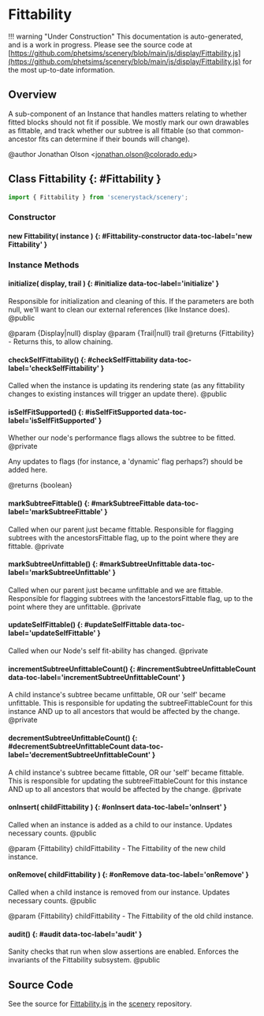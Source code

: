 # Fittability

!!! warning "Under Construction"
    This documentation is auto-generated, and is a work in progress. Please see the source code at
    [https://github.com/phetsims/scenery/blob/main/js/display/Fittability.js](https://github.com/phetsims/scenery/blob/main/js/display/Fittability.js) for the most up-to-date information.

## Overview

A sub-component of an Instance that handles matters relating to whether fitted blocks should not fit if possible.
We mostly mark our own drawables as fittable, and track whether our subtree is all fittable (so that common-ancestor
fits can determine if their bounds will change).

@author Jonathan Olson &lt;jonathan.olson@colorado.edu&gt;

## Class Fittability {: #Fittability }


```js
import { Fittability } from 'scenerystack/scenery';
```
### Constructor

#### new Fittability( instance ) {: #Fittability-constructor data-toc-label='new Fittability' }

### Instance Methods

#### initialize( display, trail ) {: #initialize data-toc-label='initialize' }

Responsible for initialization and cleaning of this. If the parameters are both null, we'll want to clean our
external references (like Instance does).
@public

@param {Display|null} display
@param {Trail|null} trail
@returns {Fittability} - Returns this, to allow chaining.

#### checkSelfFittability() {: #checkSelfFittability data-toc-label='checkSelfFittability' }

Called when the instance is updating its rendering state (as any fittability changes to existing instances will
trigger an update there).
@public

#### isSelfFitSupported() {: #isSelfFitSupported data-toc-label='isSelfFitSupported' }

Whether our node's performance flags allows the subtree to be fitted.
@private

Any updates to flags (for instance, a 'dynamic' flag perhaps?) should be added here.

@returns {boolean}

#### markSubtreeFittable() {: #markSubtreeFittable data-toc-label='markSubtreeFittable' }

Called when our parent just became fittable. Responsible for flagging subtrees with the ancestorsFittable flag,
up to the point where they are fittable.
@private

#### markSubtreeUnfittable() {: #markSubtreeUnfittable data-toc-label='markSubtreeUnfittable' }

Called when our parent just became unfittable and we are fittable. Responsible for flagging subtrees with
the !ancestorsFittable flag, up to the point where they are unfittable.
@private

#### updateSelfFittable() {: #updateSelfFittable data-toc-label='updateSelfFittable' }

Called when our Node's self fit-ability has changed.
@private

#### incrementSubtreeUnfittableCount() {: #incrementSubtreeUnfittableCount data-toc-label='incrementSubtreeUnfittableCount' }

A child instance's subtree became unfittable, OR our 'self' became unfittable. This is responsible for updating
the subtreeFittableCount for this instance AND up to all ancestors that would be affected by the change.
@private

#### decrementSubtreeUnfittableCount() {: #decrementSubtreeUnfittableCount data-toc-label='decrementSubtreeUnfittableCount' }

A child instance's subtree became fittable, OR our 'self' became fittable. This is responsible for updating
the subtreeFittableCount for this instance AND up to all ancestors that would be affected by the change.
@private

#### onInsert( childFittability ) {: #onInsert data-toc-label='onInsert' }

Called when an instance is added as a child to our instance. Updates necessary counts.
@public

@param {Fittability} childFittability - The Fittability of the new child instance.

#### onRemove( childFittability ) {: #onRemove data-toc-label='onRemove' }

Called when a child instance is removed from our instance. Updates necessary counts.
@public

@param {Fittability} childFittability - The Fittability of the old child instance.

#### audit() {: #audit data-toc-label='audit' }

Sanity checks that run when slow assertions are enabled. Enforces the invariants of the Fittability subsystem.
@public



## Source Code

See the source for [Fittability.js](https://github.com/phetsims/scenery/blob/main/js/display/Fittability.js) in the [scenery](https://github.com/phetsims/scenery) repository.
